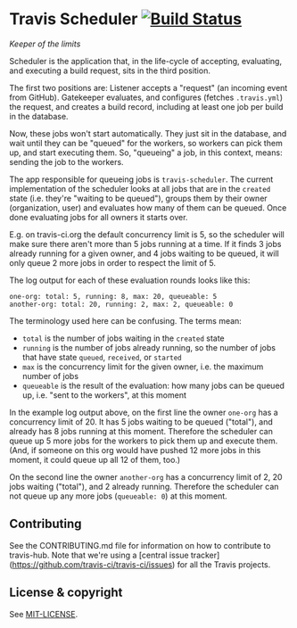 # Travis Scheduler [![Build Status](https://travis-ci.org/travis-ci/travis-scheduler.svg?branch=master)](https://travis-ci.org/travis-ci/travis-scheduler)

*Keeper of the limits*

Scheduler is the application that, in the life-cycle of accepting,
evaluating, and executing a build request, sits in the third position.

The first two positions are: Listener accepts a "request" (an incoming event
from GitHub). Gatekeeper evaluates, and configures (fetches `.travis.yml`) the
request, and creates a build record, including at least one job per build in
the database.

Now, these jobs won't start automatically. They just sit in the database, and
wait until they can be "queued" for the workers, so workers can pick them up,
and start executing them. So, "queueing" a job, in this context, means: sending
the job to the workers.

The app responsible for queueing jobs is `travis-scheduler`. The current
implementation of the scheduler looks at all jobs that are in the `created`
state (i.e. they're "waiting to be queued"), groups them by their owner
(organization, user) and evaluates how many of them can be queued. Once done
evaluating jobs for all owners it starts over.

E.g. on travis-ci.org the default concurrency limit is 5, so the scheduler will
make sure there aren't more than 5 jobs running at a time. If it finds 3 jobs
already running for a given owner, and 4 jobs waiting to be queued, it will
only queue 2 more jobs in order to respect the limit of 5.

The log output for each of these evaluation rounds looks like this:

```
one-org: total: 5, running: 8, max: 20, queueable: 5
another-org: total: 20, running: 2, max: 2, queueable: 0
```

The terminology used here can be confusing. The terms mean:

* `total` is the number of jobs waiting in the `created` state
* `running` is the number of jobs already running, so the number of jobs that
   have state `queued`, `received`, or `started`
* `max` is the concurrency limit for the given owner, i.e. the maximum number
   of jobs
* `queueable` is the result of the evaluation: how many jobs can be queued up,
   i.e. "sent to the workers", at this moment

In the example log output above, on the first line the owner `one-org` has a
concurrency limit of 20. It has 5 jobs waiting to be queued ("total"), and
already has 8 jobs running at this moment. Therefore the scheduler can queue up
5 more jobs for the workers to pick them up and execute them. (And, if someone
on this org would have pushed 12 more jobs in this moment, it could queue up
all 12 of them, too.)

On the second line the owner `another-org` has a concurrency limit of 2, 20
jobs waiting ("total"), and 2 already running. Therefore the scheduler can not
queue up any more jobs (`queueable: 0`) at this moment.

## Contributing

See the CONTRIBUTING.md file for information on how to contribute to travis-hub.
Note that we're using a [central issue tracker]
(https://github.com/travis-ci/travis-ci/issues) for all the Travis projects.


## License & copyright

See [MIT-LICENSE](MIT-LICENSE.md).
